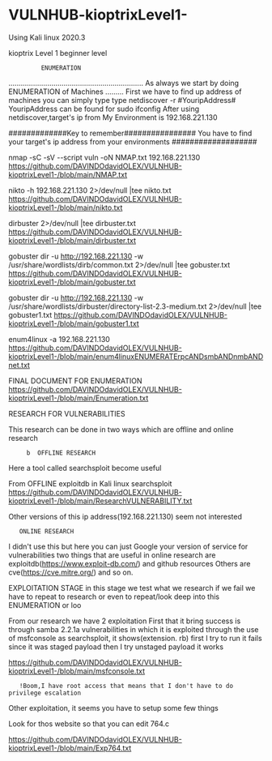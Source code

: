 # VULNHUB-kioptrixLevel1-
Using Kali linux 2020.3
 
kioptrix Level 1 beginner level

             ENUMERATION 
..................................................................
As always we start by doing ENUMERATION of Machines
.........
First we have to find up address of machines
  you can simply type type netdiscover -r #YouripAddress#
    YouripAddress can be found for sudo ifconfig
After using netdiscover,target's ip from My Environment is 192.168.221.130

#############Key to remember################
You have to find your target's ip address from your environments 
###################

nmap -sC -sV --script vuln -oN NMAP.txt 192.168.221.130
https://github.com/DAVINDOdavidOLEX/VULNHUB-kioptrixLevel1-/blob/main/NMAP.txt


nikto -h 192.168.221.130 2>/dev/null |tee nikto.txt
https://github.com/DAVINDOdavidOLEX/VULNHUB-kioptrixLevel1-/blob/main/nikto.txt


dirbuster 2>/dev/null |tee dirbuster.txt
https://github.com/DAVINDOdavidOLEX/VULNHUB-kioptrixLevel1-/blob/main/dirbuster.txt



gobuster dir -u http://192.168.221.130 -w /usr/share/wordlists/dirb/common.txt 2>/dev/null |tee gobuster.txt
https://github.com/DAVINDOdavidOLEX/VULNHUB-kioptrixLevel1-/blob/main/gobuster.txt


gobuster dir -u http://192.168.221.130 -w /usr/share/wordlists/dirbuster/directory-list-2.3-medium.txt 2>/dev/null |tee gobuster1.txt
https://github.com/DAVINDOdavidOLEX/VULNHUB-kioptrixLevel1-/blob/main/gobuster1.txt


enum4linux -a 192.168.221.130
https://github.com/DAVINDOdavidOLEX/VULNHUB-kioptrixLevel1-/blob/main/enum4linuxENUMERATErpcANDsmbANDnmbANDnet.txt


FINAL DOCUMENT FOR ENUMERATION 
https://github.com/DAVINDOdavidOLEX/VULNHUB-kioptrixLevel1-/blob/main/Enumeration.txt



RESEARCH FOR VULNERABILITIES 



This research can be done in two ways which are offline and online research 
           
         b  OFFLINE RESEARCH 

Here a tool called searchsploit become useful

From OFFLINE exploitdb in Kali linux
    searchsploit 
https://github.com/DAVINDOdavidOLEX/VULNHUB-kioptrixLevel1-/blob/main/ResearchVULNERABILITY.txt


Other versions of this ip address(192.168.221.130) seem not interested 

       ONLINE RESEARCH 
I didn't use this but here you can just Google your version of service for vulnerabilities 
      two things that are useful in online research are exploitdb(https://www.exploit-db.com/) and github resources 
           Others are cve(https://cve.mitre.org/) and so on.




EXPLOITATION STAGE
in this stage we test what we research if we fail we have to repeat to research or even to repeat/look deep into this ENUMERATION or loo
 
  From our research we have 2 exploitation 
First that it bring success is through samba 2.2.1a vulnerabilities in which it is exploited through the use of msfconsole as searchsploit, it shows(extension. rb)
      first I try to run it fails since it was staged payload then I try unstaged payload it works

https://github.com/DAVINDOdavidOLEX/VULNHUB-kioptrixLevel1-/blob/main/msfconsole.txt
    
       !Boom,I have root access that means that I don't have to do privilege escalation 


Other exploitation, it seems you have to setup some few things 

   Look for thos website so that you can edit 764.c
   
https://github.com/DAVINDOdavidOLEX/VULNHUB-kioptrixLevel1-/blob/main/Exp764.txt



